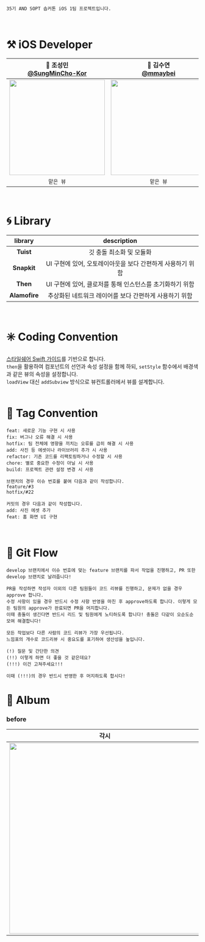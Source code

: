 ```
35기 AND SOPT 솝커톤 iOS 1팀 프로젝트입니다.
```
</br>

# ⚒️ iOS Developer
|🔖 조성민</br>[@SungMinCho-Kor](https://github.com/SungMinCho-Kor)|🔖 김수연</br>[@mmaybei](https://github.com/mmaybei)|🔖 김송희</br>[@hongseekim](https://github.com/hongseekim)|🔖 김예지</br>[@mnbvcxzyj](https://github.com/mnbvcxzyj)|
|:---:|:---:|:---:|:---:|
|<img src = "https://github.com/SungMinCho-Kor.png" width ="250">|<img src = "https://github.com/mmaybei.png" width ="250">|<img src = "https://github.com/hongseekim.png" width ="250">|<img src = "https://github.com/mnbvcxzyj.png" width ="250">|
|`맡은 뷰`|`맡은 뷰`|`맡은 뷰`|`맡은 뷰`|
</br>

# 🌀 Library
|library|description|
|:---:|:---:|
|**Tuist**|깃 충돌 최소화 및 모듈화|
|**Snapkit**|UI 구현에 있어, 오토레이아웃을 보다 간편하게 사용하기 위함|
|**Then**|UI 구현에 있어, 클로저를 통해 인스턴스를 초기화하기 위함|
|**Alamofire**|추상화된 네트워크 레이어를 보다 간편하게 사용하기 위함|
</br>

# ✳️ Coding Convention
[스타일쉐어 Swift 가이드](https://github.com/StyleShare/swift-style-guide)를 기반으로 합니다.</br>
`then`을 활용하여 컴포넌트의 선언과 속성 설정을 함께 하되, `setStyle` 함수에서 배경색과 같은 뷰의 속성을 설정합니다.</br>
`loadView` 대신 `addSubview` 방식으로 뷰컨트롤러에서 뷰를 설계합니다.</br>
</br>

# 📝 Tag Convention
```
feat: 새로운 기능 구현 시 사용
fix: 버그나 오류 해결 시 사용
hotfix: 팀 전체에 영향을 끼치는 오류를 급히 해결 시 사용
add: 사진 등 에셋이나 라이브러리 추가 시 사용
refactor: 기존 코드를 리팩토링하거나 수정할 시 사용
chore: 별로 중요한 수정이 아닐 시 사용
build: 프로젝트 관련 설정 변경 시 사용
```
```
브랜치의 경우 이슈 번호를 붙여 다음과 같이 작성합니다.
feature/#3
hotfix/#22

커밋의 경우 다음과 같이 작성합니다.
add: 사진 에셋 추가
feat: 홈 화면 UI 구현
```
</br>

# 🧤 Git Flow
```
develop 브랜치에서 이슈 번호에 맞는 feature 브랜치를 파서 작업을 진행하고, PR 또한 develop 브랜치로 날려줍니다!

PR을 작성하면 작성자 이외의 다른 팀원들이 코드 리뷰를 진행하고, 문제가 없을 경우 approve 합니다.
수정 사항이 있을 경우 반드시 수정 사항 반영을 마친 후 approve하도록 합니다. 이렇게 모든 팀원의 approve가 완료되면 PR을 머지합니다.
이때 충돌이 생긴다면 반드시 리드 및 팀원에게 노티하도록 합니다! 충돌은 다같이 오순도순 모여 해결합니다!
```
```
모든 작업보다 다른 사람의 코드 리뷰가 가장 우선됩니다.
느낌표의 개수로 코드리뷰 시 중요도를 표기하여 생산성을 높입니다.

(!) 질문 및 간단한 의견
(!!) 이렇게 하면 더 좋을 것 같은데요?
(!!!) 이건 고쳐주세요!!!

이때 (!!!)의 경우 반드시 반영한 후 머지하도록 합시다!
```

# 🎀 Album

### before
|각시|보쌈 와앙|
|:---:|:---:|
|<img src = "https://github.com/user-attachments/assets/9ee2a1f6-92e8-4cfb-9a70-115d6d933c59" width ="500">|<img src = "https://github.com/user-attachments/assets/8333db39-29fe-47f2-bf03-d19de19384a9" width ="500">|
